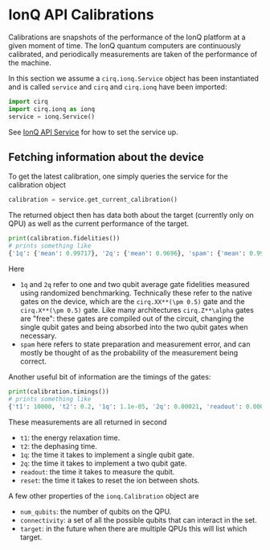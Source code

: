 # IonQ API Calibrations

Calibrations are snapshots of the performance of the IonQ platform
at a given moment of time.  The IonQ quantum computers are continuously
calibrated, and periodically measurements are taken of the performance
of the machine.

In this section we assume a `cirq.ionq.Service` object has been instantiated and is
called `service` and `cirq` and `cirq.ionq` have been imported:
```python
import cirq
import cirq.ionq as ionq
service = ionq.Service()
```
See [IonQ API Service](service.md) for how to set the service up.

## Fetching information about the device

To get the latest calibration, one simply queries the service for the calibration
object
```python
calibration = service.get_current_calibration()
```
The returned object then has data both about the target (currently only on QPU)
as well as the current performance of the target.

```python
print(calibration.fidelities())
# prints something like
{'1q': {'mean': 0.99717}, '2q': {'mean': 0.9696}, 'spam': {'mean': 0.9961}}
```
Here
* `1q` and `2q` refer to one and two qubit average gate fidelities measured using
randomized benchmarking.  Technically these refer to the native gates on the
device, which are the `cirq.XX**(\pm 0.5)` gate and the `cirq.X**(\pm 0.5)` gate.  Like
many architectures `cirq.Z**\alpha` gates are "free": these gates are compiled out of the
circuit, changing the single qubit gates and being absorbed into the two qubit gates
when necessary.
* `spam` here refers to state preparation and measurement
error, and can mostly be thought of as the probability of the measurement
being correct.

Another useful bit of information are the timings of the gates:
```python
print(calibration.timings())
# prints something like
{'t1': 10000, 't2': 0.2, '1q': 1.1e-05, '2q': 0.00021, 'readout': 0.000175, 'reset': 3.5e-05}
```
These measurements are all returned in second
* `t1`: the energy relaxation time.
* `t2`: the dephasing time.
* `1q`: the time it takes to implement a single qubit gate.
* `2q`: the time it takes to implement a two qubit gate.
* `readout`: the time it takes to measure the qubit.
* `reset`: the time it takes to reset the ion between shots.

A few other properties of the `ionq.Calibration` object are
* `num_qubits`: the number of qubits on the QPU.
* `connectivity`: a set of all the possible qubits that can interact in the set.
* `target`: in the future when there are multiple QPUs this will list which target.
